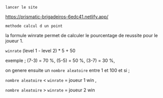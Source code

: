 `lancer le site`

https://prismatic-brigadeiros-6edc41.netlify.app/



`methode calcul d un point`

la formule winrate permet de calculer le pourcentage de reussite
pour le joueur 1.

`winrate` (level 1 - level 2) * 5 + 50

exemple ; 
(7-3) = 70 %,
(5-5) = 50 %,
(3-7) = 30 %,

on genere ensuite un `nombre aleatoire` entre 1 et 100 et si ;

`nombre aleatoire`  < `winrate` = joueur 1 win ,

`nombre aleatoire`  > `winrate` = joueur 2 win 



